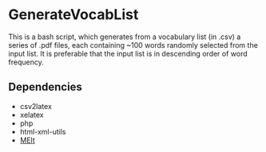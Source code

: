 # GenerateVocabList

This is a bash script, which generates from a vocabulary list (in .csv) a series of .pdf files, each containing ~100 words randomly selected from the input list. It is preferable that the input list is in descending order of word frequency.

## Dependencies
- csv2latex
- xelatex
- php
- html-xml-utils
- [MElt](https://www.rocq.inria.fr/alpage-wiki/tiki-index.php?page=MElt)
